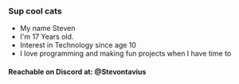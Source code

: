 ### Sup cool cats

- My name Steven
- I'm 17 Years old.
- Interest in Technology since age 10
- I love programming and making fun projects when I have time to


#### Reachable on Discord at: @Stevontavius
